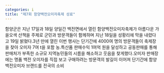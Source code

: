 ```yaml
---
categories: i
title: "제7회 함양백전오미자축제 성료"
---
```

함양군은 지난 17일과 18일 양일간 백전면에서 열린 함양백전오미자축제가 아름다운 가을오색 산책을 주제로 군민과 방문객들이 함께하며 지난 18일을 성황리에 막을 내렸다고 19일 밝혔다.3년 만에 열린 이번 행사는 단기간에 4000여 명의 방문객들이 축제장을 찾아 오미자 7여 t을 포함 농․특산품 판매수익 1여억 원을 달성하고 공동판매를 통해 판매처가 부족한 소규모 지역농민들의 시름을 해소하고 웃음을 찾게했다.오미자 판매장에는 명품 백전 오미자를 직접 보고 구매하려는 방문객의 발길이 이어져 단기간에 함양백전오미자 브랜드를 전국의 소비